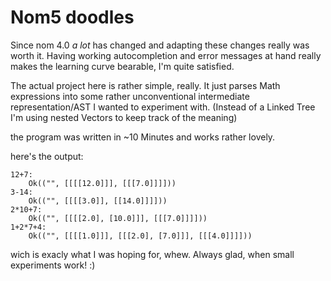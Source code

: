 # Nom5 doodles

Since nom 4.0 _a lot_ has changed and adapting these changes really was worth it.
Having working autocompletion and error messages at hand really makes the learning curve bearable, I'm quite satisfied.

The actual project here is rather simple, really.
It just parses Math expressions into some rather unconventional intermediate representation/AST I wanted to experiment with.
(Instead of a Linked Tree I'm using nested Vectors to keep track of the meaning)

the program was written in ~10 Minutes and works rather lovely.

here's the output:

```
12+7:
    Ok(("", [[[[12.0]]], [[[7.0]]]]))
3-14:
    Ok(("", [[[[3.0]], [[14.0]]]]))
2*10+7:
    Ok(("", [[[[2.0], [10.0]]], [[[7.0]]]]))
1+2*7+4:
    Ok(("", [[[[1.0]]], [[[2.0], [7.0]]], [[[4.0]]]]))
```

wich is exacly what I was hoping for, whew. Always glad, when small experiments work! :)

